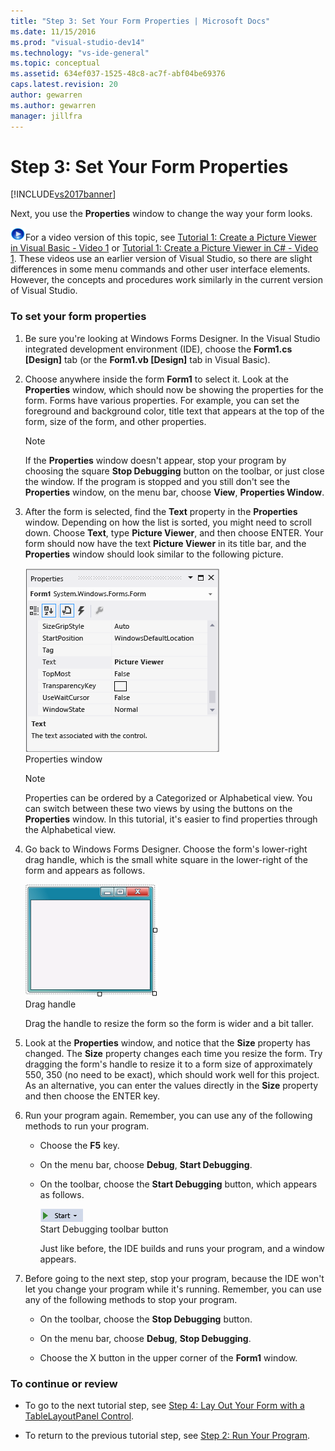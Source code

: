 ```yaml
---
title: "Step 3: Set Your Form Properties | Microsoft Docs"
ms.date: 11/15/2016
ms.prod: "visual-studio-dev14"
ms.technology: "vs-ide-general"
ms.topic: conceptual
ms.assetid: 634ef037-1525-48c8-ac7f-abf04be69376
caps.latest.revision: 20
author: gewarren
ms.author: gewarren
manager: jillfra
---
```

# Step 3: Set Your Form Properties
[!INCLUDE[vs2017banner](../includes/vs2017banner.md)]

Next, you use the **Properties** window to change the way your form looks.  
  
 ![link to video](../data-tools/media/playvideo.gif "PlayVideo")For a video version of this topic, see [Tutorial 1: Create a Picture Viewer in Visual Basic - Video 1](http://go.microsoft.com/fwlink/?LinkId=205209) or [Tutorial 1: Create a Picture Viewer in C# - Video 1](http://go.microsoft.com/fwlink/?LinkId=205199). These videos use an earlier version of Visual Studio, so there are slight differences in some menu commands and other user interface elements. However, the concepts and procedures work similarly in the current version of Visual Studio.  
  
### To set your form properties  
  
1. Be sure you're looking at Windows Forms Designer. In the Visual Studio integrated development environment (IDE), choose the **Form1.cs [Design]** tab (or the **Form1.vb [Design]** tab in Visual Basic).  
  
2. Choose anywhere inside the form **Form1** to select it. Look at the **Properties** window, which should now be showing the properties for the form. Forms have various properties. For example, you can set the foreground and background color, title text that appears at the top of the form, size of the form, and other properties.  
  
   > [!NOTE]
   >  If the **Properties** window doesn't appear, stop your program by choosing the square **Stop Debugging** button on the toolbar, or just close the window. If the program is stopped and you still don't see the **Properties** window, on the menu bar, choose **View**, **Properties Window**.  
  
3. After the form is selected, find the **Text** property in the **Properties** window. Depending on how the list is sorted, you might need to scroll down. Choose **Text**, type **Picture Viewer**, and then choose ENTER.  Your form should now have the text **Picture Viewer** in its title bar, and the **Properties** window should look similar to the following picture.  
  
    ![Properties window](../ide/media/express-edittextproperty.png "Express_EditTextProperty")  
   Properties window  
  
   > [!NOTE]
   >  Properties can be ordered by a Categorized or Alphabetical view. You can switch between these two views by using the buttons on the **Properties** window. In this tutorial, it's easier to find properties through the Alphabetical view.  
  
4. Go back to Windows Forms Designer. Choose the form's lower-right drag handle, which is the small white square in the lower-right of the form and appears as follows.  
  
    ![Drag handle](../ide/media/express-bottomrt-drag.png "Express_BottomRT_Drag")  
   Drag handle  
  
    Drag the handle to resize the form so the form is wider and a bit taller.  
  
5. Look at the **Properties** window, and notice that the **Size** property has changed. The **Size** property changes each time you resize the form. Try dragging the form's handle to resize it to a form size of approximately 550, 350 (no need to be exact), which should work well for this project. As an alternative, you can enter the values directly in the **Size** property and then choose the ENTER key.  
  
6. Run your program again. Remember, you can use any of the following methods to run your program.  
  
   - Choose the **F5** key.  
  
   - On the menu bar, choose **Debug**, **Start Debugging**.  
  
   - On the toolbar, choose the **Start Debugging** button, which appears as follows.  
  
      ![Start Debugging toolbar button](../ide/media/express-icondebug.png "Express_IconDebug")  
     Start Debugging toolbar button  
  
     Just like before, the IDE builds and runs your program, and a window appears.  
  
7. Before going to the next step, stop your program, because the IDE won't let you change your program while it's running. Remember, you can use any of the following methods to stop your program.  
  
   -   On the toolbar, choose the **Stop Debugging** button.  
  
   -   On the menu bar, choose **Debug**, **Stop Debugging**.  
  
   -   Choose the X button in the upper corner of the **Form1** window.  
  
### To continue or review  
  
-   To go to the next tutorial step, see [Step 4: Lay Out Your Form with a TableLayoutPanel Control](../ide/step-4-lay-out-your-form-with-a-tablelayoutpanel-control.md).  
  
-   To return to the previous tutorial step, see [Step 2: Run Your Program](../ide/step-2-run-your-program.md).
